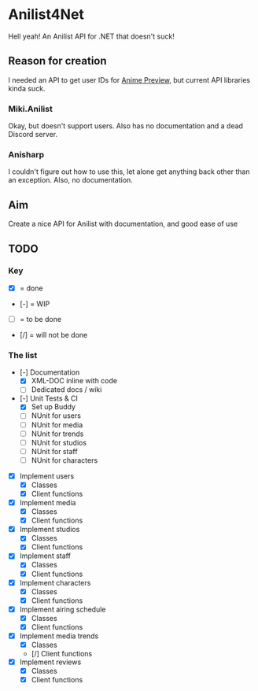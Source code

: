 # Anilist4Net
Hell yeah! An Anilist API for .NET that doesn't suck!

## Reason for creation
I needed an API to get user IDs for [Anime Preview](https://github.com/cainy-a/AnimePreview), but current API libraries kinda suck.
### Miki.Anilist
Okay, but doesn't support users. Also has no documentation and a dead Discord server.
### Anisharp
I couldn't figure out how to use this, let alone get anything back other than an exception. Also, no documentation.

## Aim
Create a nice API for Anilist with documentation, and good ease of use

## TODO
### Key
- [x] = done
- [-] = WIP
- [ ] = to be done
- [/] = will not be done
### The list
- [-] Documentation
	* [x] XML-DOC inline with code
	* [ ] Dedicated docs / wiki
- [-] Unit Tests & CI
	* [x] Set up Buddy
	* [ ] NUnit for users
	* [ ] NUnit for media
	* [ ] NUnit for trends
	* [ ] NUnit for studios
	* [ ] NUnit for staff
	* [ ] NUnit for characters
- [x] Implement users
	* [x] Classes
	* [x] Client functions
- [x] Implement media
	* [x] Classes 
	* [x] Client functions
- [x] Implement studios
	* [x] Classes
	* [x] Client functions
- [x] Implement staff
	* [x] Classes
	* [x] Client functions
- [x] Implement characters
	* [x] Classes
	* [x] Client functions
- [x] Implement airing schedule
	* [x] Classes
	* [x] Client functions
- [x] Implement media trends
	* [x] Classes
	* [/] Client functions
- [x] Implement reviews
	* [x] Classes
	* [x] Client functions
